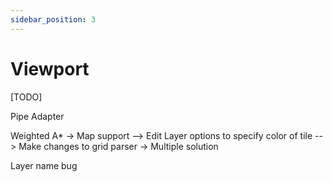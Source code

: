 ```yaml
---
sidebar_position: 3
---
```


# Viewport

[TODO]

Pipe Adapter

Weighted A\*
-> Map support
--> Edit Layer options to specify color of tile
--> Make changes to grid parser
-> Multiple solution

Layer name bug
